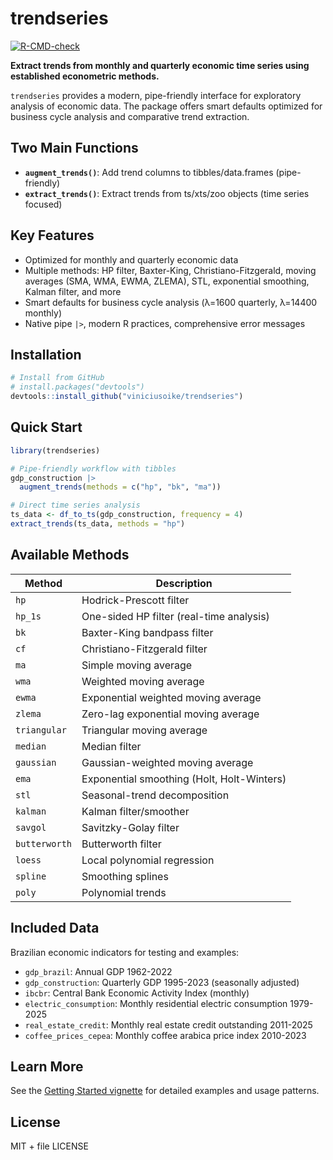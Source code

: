 # trendseries

[![R-CMD-check](https://github.com/viniciusoike/trendseries/workflows/R-CMD-check/badge.svg)](https://github.com/viniciusoike/trendseries/actions)

**Extract trends from monthly and quarterly economic time series using established econometric methods.**

`trendseries` provides a modern, pipe-friendly interface for exploratory analysis of economic data. The package offers smart defaults optimized for business cycle analysis and comparative trend extraction.

## Two Main Functions

- **`augment_trends()`**: Add trend columns to tibbles/data.frames (pipe-friendly)
- **`extract_trends()`**: Extract trends from ts/xts/zoo objects (time series focused)

## Key Features

- Optimized for monthly and quarterly economic data
- Multiple methods: HP filter, Baxter-King, Christiano-Fitzgerald, moving averages (SMA, WMA, EWMA, ZLEMA), STL, exponential smoothing, Kalman filter, and more
- Smart defaults for business cycle analysis (λ=1600 quarterly, λ=14400 monthly)
- Native pipe `|>`, modern R practices, comprehensive error messages

## Installation

```r
# Install from GitHub
# install.packages("devtools")
devtools::install_github("viniciusoike/trendseries")
```

## Quick Start

```r
library(trendseries)

# Pipe-friendly workflow with tibbles
gdp_construction |>
  augment_trends(methods = c("hp", "bk", "ma"))

# Direct time series analysis
ts_data <- df_to_ts(gdp_construction, frequency = 4)
extract_trends(ts_data, methods = "hp")
```

## Available Methods

| Method | Description |
|--------|-------------|
| `hp` | Hodrick-Prescott filter |
| `hp_1s` | One-sided HP filter (real-time analysis) |
| `bk` | Baxter-King bandpass filter |
| `cf` | Christiano-Fitzgerald filter |
| `ma` | Simple moving average |
| `wma` | Weighted moving average |
| `ewma` | Exponential weighted moving average |
| `zlema` | Zero-lag exponential moving average |
| `triangular` | Triangular moving average |
| `median` | Median filter |
| `gaussian` | Gaussian-weighted moving average |
| `ema` | Exponential smoothing (Holt, Holt-Winters) |
| `stl` | Seasonal-trend decomposition |
| `kalman` | Kalman filter/smoother |
| `savgol` | Savitzky-Golay filter |
| `butterworth` | Butterworth filter |
| `loess` | Local polynomial regression |
| `spline` | Smoothing splines |
| `poly` | Polynomial trends |

## Included Data

Brazilian economic indicators for testing and examples:

- `gdp_brazil`: Annual GDP 1962-2022
- `gdp_construction`: Quarterly GDP 1995-2023 (seasonally adjusted)
- `ibcbr`: Central Bank Economic Activity Index (monthly)
- `electric_consumption`: Monthly residential electric consumption 1979-2025
- `real_estate_credit`: Monthly real estate credit outstanding 2011-2025
- `coffee_prices_cepea`: Monthly coffee arabica price index 2010-2023

## Learn More

See the [Getting Started vignette](https://viniciusoike.github.io/trendseries/articles/getting-started.html) for detailed examples and usage patterns.

## License

MIT + file LICENSE
